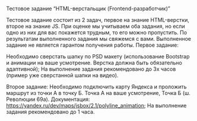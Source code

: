 Тестовое задание “HTML-верстальщик (Frontend-разработчик)”

Тестовое задание состоит из 2 задач, первое на знание HTML-верстки, второе на знание JS. При оценке мы учитываем оба задания, но если одно из них для вас покажется трудным, то его можно пропустить. По результатам выполненного задания мы свяжемся с вами. Выполненное задание не является гарантом получения работы. 
Первое задание:

Необходимо сверстать шапку по PSD макету (использование Bootstrap и анимации на ваше усмотрение. Верстка должна быть обязательно адаптивной);
На выполнение задания рекомендовано до 3х часов (пример уже сверстанной шапки на видео).

Второе задание:
Необходимо подключить карту Яндекса и проложить маршрут из точки А в точку Б. Точка А на ваше усмотрение, Точка Б (ш. Революции 69а). Документация: https://yandex.ru/dev/maps/jsbox/2.1/polyline_animation;
На выполнение задания рекомендовано до 1 часа.
